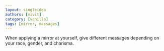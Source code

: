 ```yaml
---
layout: singleidea
authors: [vivit]
category: [vanilla]
tags: [mirror, messages]
---
```

When applying a mirror at yourself, give different messages depending on your race, gender, and charisma.
